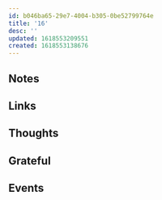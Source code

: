 ```yaml
---
id: b046ba65-29e7-4004-b305-0be52799764e
title: '16'
desc: ''
updated: 1618553209551
created: 1618553138676
---
```


## Notes

## Links



## Thoughts

## Grateful

## Events
